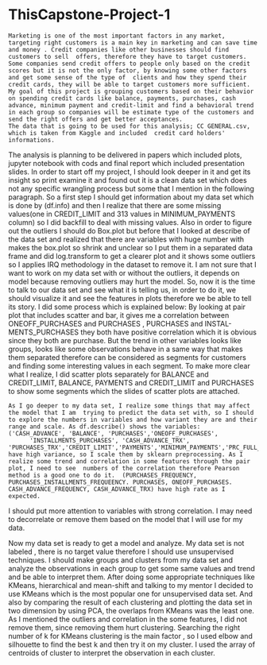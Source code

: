 # ThisCapstone-Project-1
 	Marketing is one of the most important factors in any market, targeting right customers is a main key in marketing and can save time and money . Credit companies like other businesses should find customers to sell  offers, therefore they have to target customers. Some companies send credit offers to people only based on the credit scores but it is not the only factor, by knowing some other factors and get some sense of the type of  clients and how they spend their credit cards, they will be able to target customers more sufficient.
	My goal of this project is grouping customers based on their behavior on spending credit cards like balance, payments, purchases, cash advance, minimum payment and credit-limit and find a behavioral trend in each group so companies will be estimate type of the customers and send the right offers and get better acceptances.
 	The data that is going to be used for this analysis; CC GENERAL.csv, which is taken from Kaggle and included  credit card holders' informations.
The analysis is planning to be delivered in papers which included plots, jupyter notebook with cods and final report which included presentation slides. 
In order to start off my project, I should look deeper in it and get its insight so print examine it and found out it is a clean data set which does not any specific wrangling process but some that I mention in the following paragraph.
	So a first step I should get information about my data set which is done by (df.info) and then I realize that there are some missing values(one in CREDIT_LIMIT and 313 values in MINIMUM_PAYMENTS column) so I did backfill to deal with missing values.
	Also in  order to figure out the outliers I should do  Box.plot but before that I looked at describe of the data set and realized that there are variables with huge number with makes the box.plot so shrink and unclear so I put them in a separated data frame  and did log.transform to get a clearer plot and it shows some outliers so I applies IRQ methodology in the dataset to remove it. I am not sure that I want to work on my data set with or without the outliers, it depends on model because removing outliers may hurt the model.
	So, now it is the time to talk to our data set and see what it is telling us, in order to do it, we should visualize it and see the features in plots therefore we be able to tell its story. I did some process which is explained below:
	By looking at pair plot that includes scatter and bar, it gives me a correlation between ONEOFF_PURCHASES and PURCHASES , PURCHASES and INSTAL- MENTS_PURCHASES they both have positive correlation which it is obvious since they both are purchase. But the trend in other variables looks like groups, looks like some observations behave in a same way that makes them separated therefore can be considered as segments for customers and finding some interesting values in each segment.
	To make more clear what I realize, I did scatter plots separately for BALANCE and CREDIT_LIMIT, BALANCE, PAYMENTS and CREDIT_LIMIT and PURCHASES to show some segments which the slides of scatter plots are attached.

	As I go deeper to my data set, I realize some things that may affect the model that I am  trying to predict the data set with, so I should to explore the numbers in variables and how variant they are and their range and scale. As df.describe() shows the variables: ('CASH_ADVANCE', 'BALANCE', 'PURCHASES','ONEOFF_PURCHASES',
          'INSTALLMENTS_PURCHASES', 'CASH_ADVANCE_TRX', 'PURCHASES_TRX','CREDIT_LIMIT','PAYMENTS','MINIMUM_PAYMENTS','PRC_FULL_PAYMENT') have high variance, so I scale them by sklearn preprocessing. As I realize some trend and correlation in some features through the pair plot, I need to see  numbers of the correlation therefore Pearson method is a good one to do it.  (PURCHASES_FREQUENCY, PURCHASES_INSTALLMENTS_FREQUEENCY. PURCHASES, ONEOFF_PURCHASES. CASH_ADVANCE_FREQUENCY, CASH_ADVANCE_TRX) have high rate as I expected.
I should put more attention to variables with strong correlation. I may need to decorrelate or remove them based on the model that I will use for my data.


Now my data set is ready to get a model and analyze.
	My data set is not labeled , there is no target value therefore I should use unsupervised techniques.
I should make groups and clusters from my data set and analyze the observations in each group to get some same values and trend and be able to interpret them.
After doing some appropriate techniques like KMeans, hierarchical and mean-shift and talking to my mentor I decided to use KMeans which is the most popular one for unsupervised data set. And also by comparing the result of each clustering and plotting the data set in two dimension by using PCA, the overlaps from KMeans was the least one.
	As I mentioned the outliers and correlation in the some features, I did not remove them, since removing them hurt clustering.
Searching the right number of k for KMeans clustering is the main factor , so I used elbow and silhouette to find the best k and then try it on my cluster.
I used the array of centroids of cluster to interpret the observation in each cluster.

